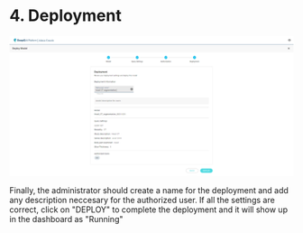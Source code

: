 # 4. Deployment



![](<../../.gitbook/assets/image (21).png>)

Finally, the administrator should create a name for the deployment and add any description neccesary for the authorized user. If all the settings are correct, click on "DEPLOY" to complete the deployment and it will show up in the dashboard as "Running"

